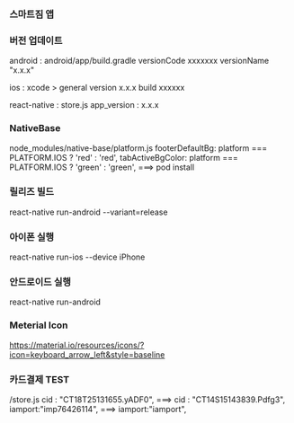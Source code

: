 ### 스마트짐 앱

### 버전 업데이트

android :
    android/app/build.gradle
    versionCode xxxxxxx
    versionName "x.x.x"

ios :
    xcode > general
    version x.x.x
    build xxxxxx

react-native :
    store.js
    app_version : x.x.x

### NativeBase
node_modules/native-base/platform.js
footerDefaultBg: platform === PLATFORM.IOS ? 'red' : 'red',
tabActiveBgColor: platform === PLATFORM.IOS ? 'green' : 'green',
===> pod install

### 릴리즈 빌드
react-native run-android --variant=release

### 아이폰 실행
react-native run-ios --device iPhone

### 안드로이드 실행
react-native run-android

### Meterial Icon
https://material.io/resources/icons/?icon=keyboard_arrow_left&style=baseline

### 카드결제 TEST
/store.js
  cid     : "CT18T25131655.yADF0", ===>  cid     : "CT14S15143839.Pdfg3",
  iamport:"imp76426114", ===> iamport:"iamport",